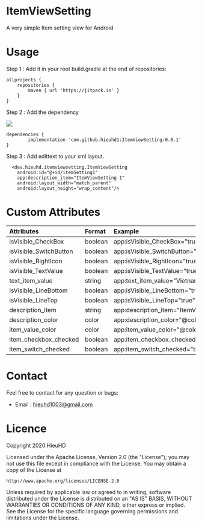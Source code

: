 # ItemViewSetting

A very simple Item setting view for Android



# Usage

Step 1 : Add it in your root build.gradle at the end of repositories:

	allprojects {
		repositories {
			maven { url 'https://jitpack.io' }
		}
	}
	
Step 2 : Add the dependency

[![](https://jitpack.io/v/hieuhd1/ItemViewSetting.svg)](https://jitpack.io/#hieuhd1/ItemViewSetting/)

	dependencies {
	        implementation 'com.github.hieuhd1:ItemViewSetting:0.0.1'
	}


Step 3 : Add edittext to your xml layout.
      
      <dev.hieuhd.itemviewsetting.ItemViewSetting
        android:id="@+id/itemSetting1"
        app:description_item="ItemViewSetting 1"
        android:layout_width="match_parent"
        android:layout_height="wrap_content"/>

	
	
# Custom Attributes

    
| Attributes | Format | Example |
| :---         |     :---      |          :--- |
| isVisible_CheckBox   | boolean     |  app:isVisible_CheckBox="true"    |
| isVisible_SwitchButton   | boolean     | app:isVisible_SwitchButton="true"      |   
| isVisible_RightIcon   | boolean     | app:isVisible_RightIcon="true"      | 
| isVisible_TextValue   | boolean     | app:isVisible_TextValue="true"      | 
| text_item_value   | string | app:text_item_value="Vietnamese"      | 
| isVisible_LineBottom   | boolean   | app:isVisible_LineBottom="true"      | 
| isVisible_LineTop   | boolean     | app:isVisible_LineTop="true"     | 
| description_item  | string     |         app:description_item="ItemViewSetting 2"      | 
| description_color   | color     | app:description_color="@color/colorAccent"      | 
| item_value_color   | color     | app:item_value_color="@color/colorPrimary"      | 
| item_checkbox_checked   | boolean     | app:item_checkbox_checked="true"      | 
| item_switch_checked   | boolean    |  app:item_switch_checked="true"      | 

 # Contact
 
 Feel free to contact for any question or bugs:
 
 * Email : hieuhd1003@gmail.com
 
 
# Licence

Copyright 2020 HieuHD

Licensed under the Apache License, Version 2.0 (the "License");
you may not use this file except in compliance with the License.
You may obtain a copy of the License at

    http://www.apache.org/licenses/LICENSE-2.0

Unless required by applicable law or agreed to in writing, software
distributed under the License is distributed on an "AS IS" BASIS,
WITHOUT WARRANTIES OR CONDITIONS OF ANY KIND, either express or implied.
See the License for the specific language governing permissions and
limitations under the License.
